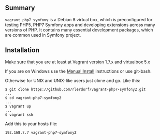 ## Summary
`vagrant php7 symfony` is a Debian 8 virtual box, which is preconfigured for testing PHP5, PHP7 Symfony apps and developing extensions across many versions of PHP. It contains many essential development packages, which are common used 
in Symfony project.


## Installation

Make sure that you are at least at Vagrant version 1.7.x and virtualbox 5.x

If you are on Windows use the [Manual Install](#manual-install) instructions or use git-bash.

Otherwise for UNIX and UNIX-like users just clone and go. Like this:

```
$ git clone https://github.com/rlerdorf/vagrant-php7-symfony2.git
...
$ cd vagrant-php7-symfony2
...
$ vagrant up
...
$ vagrant ssh
```

Add this to your hosts file:

```
192.168.7.7 vagrant-php7-symfony2
```